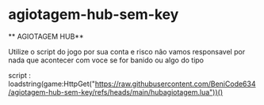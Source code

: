 # agiotagem-hub-sem-key

** AGIOTAGEM HUB**

Utilize o script do jogo por sua conta e risco não vamos responsavel por nada que acontecer com voce se for banido ou algo do tipo

script : loadstring(game:HttpGet("https://raw.githubusercontent.com/BeniCode634/agiotagem-hub-sem-key/refs/heads/main/hubagiotagem.lua"))()
